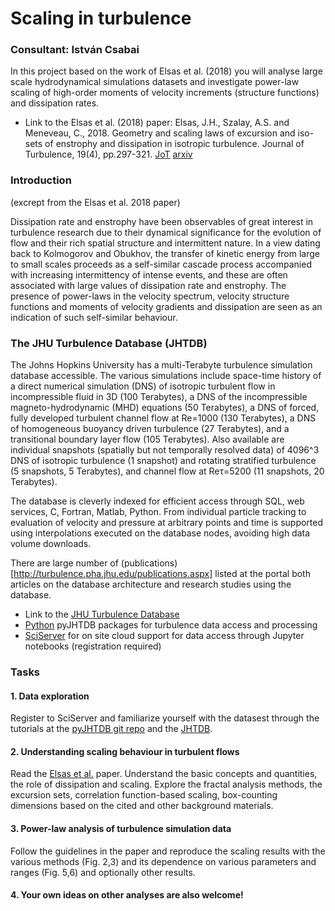 # Scaling in turbulence
### Consultant: István Csabai
In this project based on the work of Elsas et al. (2018) you will analyse large scale hydrodynamical simulations datasets and investigate power-law scaling of high-order moments of velocity increments (structure functions) and dissipation rates.

- Link to the Elsas et al. (2018) paper: Elsas, J.H., Szalay, A.S. and Meneveau, C., 2018. Geometry and scaling laws of excursion and iso-sets of enstrophy and dissipation in isotropic turbulence. Journal of Turbulence, 19(4), pp.297-321. [JoT](https://www.tandfonline.com/doi/full/10.1080/14685248.2018.1424995) [arxiv](https://arxiv.org/abs/1708.05409)   

### Introduction 
(excrept from the Elsas et al. 2018 paper)

Dissipation rate and enstrophy have been observables of great interest in turbulence research due to their dynamical significance for the evolution of flow and their rich spatial structure and intermittent nature. In a view dating back to Kolmogorov and Obukhov, the transfer of kinetic energy from large to small scales proceeds as a self-similar cascade process accompanied with increasing intermittency of intense events, and these are often associated with large values of dissipation rate and enstrophy. The presence of power-laws in the velocity spectrum, velocity structure functions and moments of velocity gradients and dissipation are seen as an indication of such self-similar behaviour.

### The JHU Turbulence Database (JHTDB)

The Johns Hopkins University has a multi-Terabyte turbulence simulation database accessible. The various simulations include 
space-time history of a direct numerical simulation (DNS) of isotropic turbulent flow in incompressible fluid in 3D (100 Terabytes), a DNS of the incompressible magneto-hydrodynamic (MHD) equations (50 Terabytes), a DNS of forced, fully developed turbulent channel flow at Re=1000 (130 Terabytes), a DNS of homogeneous buoyancy driven turbulence (27 Terabytes), and a transitional boundary layer flow (105 Terabytes). Also available are individual snapshots (spatially but not temporally resolved data) of 4096^3 DNS of isotropic turbulence (1 snapshot) and rotating stratified turbulence (5 snapshots, 5 Terabytes), and channel flow at Reτ=5200 (11 snapshots, 20 Terabytes).

The database is cleverly indexed for efficient access through SQL, web services, C, Fortran, Matlab, Python. From individual particle tracking to evaluation of velocity and pressure at arbitrary points and time is supported using interpolations executed on the database nodes, avoiding high data volume downloads.  

There are large number of (publications)[http://turbulence.pha.jhu.edu/publications.aspx] listed at the portal both articles on the database architecture and research studies using the database. 

- Link to the [JHU Turbulence Database](http://turbulence.pha.jhu.edu/)
- [Python](https://github.com/idies/pyJHTDB) pyJHTDB packages for turbulence data access and processing 
- [SciServer](http://www.sciserver.org) for on site cloud support for data access through Jupyter notebooks (registration required) 

### Tasks

#### 1. Data exploration 
Register to SciServer and familiarize yourself with the datasest through the tutorials at the [pyJHTDB git repo](https://github.com/idies/pyJHTDB) and the [JHTDB](http://turbulence.pha.jhu.edu/tutorial.aspx). 

#### 2. Understanding scaling behaviour in turbulent flows
Read the [Elsas et al.](https://www.tandfonline.com/doi/full/10.1080/14685248.2018.1424995) paper. Understand the basic concepts and quantities, the role of dissipation and scaling. Explore the fractal analysis methods, the excursion sets, correlation function-based scaling, box-counting dimensions based on the cited and other background materials.

#### 3. Power-law analysis of turbulence simulation data 
Follow the guidelines in the paper and reproduce the scaling results with the various methods (Fig. 2,3) and its dependence on various parameters and ranges (Fig. 5,6) and optionally other results. 

#### 4. Your own ideas on other analyses are also welcome!



